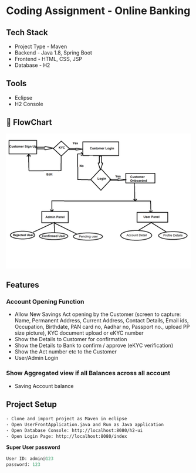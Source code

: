 # Coding Assignment - Online Banking

## Tech Stack
- Project Type - Maven
- Backend - Java 1.8, Spring Boot
- Frontend - HTML, CSS, JSP
- Database - H2 

## Tools
- Eclipse
- H2 Console

## 🍳 FlowChart
![](Flow.png)

## Features
### Account Opening Function
- Allow New Savings Act opening by the Customer (screen to capture: Name, Permanent Address, Current Address, Contact Details, Email ids, Occupation, Birthdate, PAN card no, Aadhar no, Passport no., upload PP size picture), KYC document upload or eKYC number 
- Show the Details to Customer for confirmation
- Show the Details to Bank to confirm / approve (eKYC verification)
- Show the Act number etc to the Customer
- User/Admin Login

### Show Aggregated view if all Balances across all account
- Saving Account balance

## Project Setup

```text
- Clone and import project as Maven in eclipse
- Open UserFrontApplication.java and Run as Java application
- Open Database Console: http://localhost:8080/h2-ui
- Open Login Page: http://localhost:8080/index
```

**Super User password**

```python
User ID: admin@123
password: 123
```
